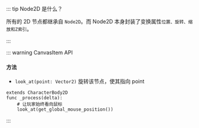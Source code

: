<PageHeader content="Node2D: 2D 节点的基类" />

::: tip Node2D 是什么？

所有的 2D 节点都继承自 `Node2D`。而 Node2D 本身封装了变换属性`位置、旋转、缩放和Z索引`。

:::

::: warning CanvasItem API

#### 方法

- `look_at(point: Vector2)` 旋转该节点，使其指向 point

```gdscript
extends CharacterBody2D
func _process(delta):
	# 让玩家始终看向鼠标
	look_at(get_global_mouse_position())
```

:::
